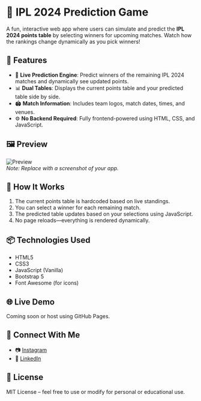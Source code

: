 # 🏏 IPL 2024 Prediction Game

A fun, interactive web app where users can simulate and predict the **IPL 2024 points table** by selecting winners for upcoming matches. Watch how the rankings change dynamically as you pick winners!

## 🚀 Features

- 🔮 **Live Prediction Engine**: Predict winners of the remaining IPL 2024 matches and dynamically see updated points.
- 📊 **Dual Tables**: Displays the current points table and your predicted table side by side.
- 🏟️ **Match Information**: Includes team logos, match dates, times, and venues.
- ⚙️ **No Backend Required**: Fully frontend-powered using HTML, CSS, and JavaScript.

 
## 🖼️ Preview

![Preview](preview.png)  
*Note: Replace with a screenshot of your app.*

## 🧠 How It Works

1. The current points table is hardcoded based on live standings.
2. You can select a winner for each remaining match.
3. The predicted table updates based on your selections using JavaScript.
4. No page reloads—everything is rendered dynamically.

## 📦 Technologies Used

- HTML5
- CSS3
- JavaScript (Vanilla)
- Bootstrap 5
- Font Awesome (for icons)

## 🌐 Live Demo

Coming soon or host using GitHub Pages.

## 📲 Connect With Me

- 📷 [Instagram](https://www.instagram.com/manjunath_rinku45/)
- 💼 [LinkedIn](https://www.linkedin.com/in/bijjala-manjunath-9a050a279/)

## 📜 License

MIT License – feel free to use or modify for personal or educational use.

